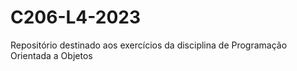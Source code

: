 # C206-L4-2023
Repositório destinado aos exercícios da disciplina de Programação Orientada a Objetos
